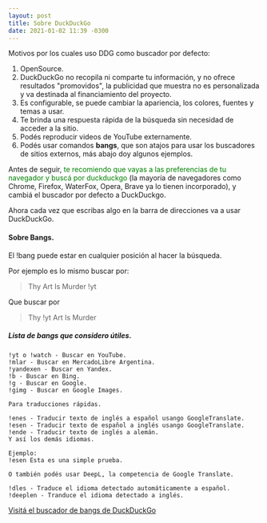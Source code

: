 ```yaml
---
layout: post
title: Sobre DuckDuckGo
date: 2021-01-02 11:39 -0300
---
```

Motivos por los cuales uso DDG como buscador por defecto:

1. OpenSource.
2. DuckDuckGo no recopila ni comparte tu información, y no ofrece resultados "promovidos", la publicidad que muestra no es personalizada y va destinada al financiamiento del proyecto. 
3. Es configurable, se puede cambiar la apariencia, los colores, fuentes y temas a usar.
4. Te brinda una respuesta rápida de la búsqueda sin necesidad de acceder a la sitio.
5. Podés reproducir videos de YouTube externamente. 
6. Podés usar comandos **bangs**, que son atajos para usar los buscadores de sitios externos, más abajo doy algunos ejemplos.


Antes de seguir, <span style="color: green;">te recomiendo que vayas a las preferencias de tu navegador y buscá por duckduckgo</span>
(la mayoría de navegadores como Chrome, Firefox, WaterFox, Opera, Brave ya lo tienen incorporado), y cambiá el buscador por defecto a DuckDuckgo.  

Ahora cada vez que escribas algo en la barra de direcciones va a usar DuckDuckGo.

#### Sobre Bangs.
El !bang puede estar en cualquier posición al hacer la búsqueda.  

Por ejemplo es lo mismo buscar por:
> Thy Art Is Murder !yt

Que buscar por
> Thy !yt Art Is Murder

##### Lista de bangs que considero útiles.
```
!yt o !watch - Buscar en YouTube.
!mlar - Buscar en MercadoLibre Argentina.
!yandexen - Buscar en Yandex.
!b - Buscar en Bing.
!g - Buscar en Google.
!gimg - Buscar en Google Images.

Para traducciones rápidas.

!enes - Traducir texto de inglés a español usango GoogleTranslate.
!esen - Traducir texto de español a inglés usango GoogleTranslate.
!ende - Traducir texto de inglés a alemán.
Y así los demás idiomas.

Ejemplo:
!esen Esta es una simple prueba.

O también podés usar DeepL, la competencia de Google Translate.

!dles - Traduce el idioma detectado automáticamente a español.
!deeplen - Tranduce el idioma detectado a inglés.
```

[Visitá el buscador de bangs de DuckDuckGo](https://duckduckgo.com/bang)
